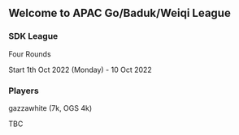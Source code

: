 
## Welcome to APAC Go/Baduk/Weiqi League

### SDK League

Four Rounds

Start 1th Oct 2022 (Monday) - 10 Oct 2022

### Players

gazzawhite (7k, OGS 4k)

TBC
